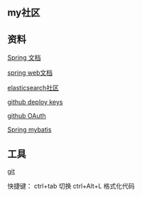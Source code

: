 ## my社区

## 资料
[Spring 文档](https://spring.io/guides)

[spring web文档](https://spring.io/guides/gs/serving-web-content/)

[elasticsearch社区](https://elasticsearch.cn/explore)

[github deploy keys](https://developer.github.com/v3/guides/managing-deploy-keys/#deploy-keys)

[github OAuth](https://developer.github.com/apps/building-oauth-apps/creating-an-oauth-app/)

[Spring mybatis](http://mybatis.org/spring-boot-starter/mybatis-spring-boot-autoconfigure/)
## 工具
[git](https://git-scm.com/download)

快捷键：
ctrl+tab 切换
ctrl+Alt+L 格式化代码

